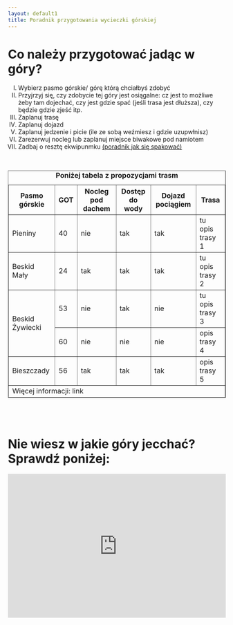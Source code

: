 ```yaml
---
layout: default1
title: Poradnik przygotowania wycieczki górskiej
---
```


# Co należy przygotować jadąc w góry?
<ol type="I">
  <li>Wybierz pasmo górskie/ górę którą chciałbyś zdobyć</li>
  <li>Przyjrzyj się, czy zdobycie tej góry jest osiągalne: cz jest to możliwe żeby tam dojechać, czy jest gdzie spać (jeśli trasa jest dłuższa), czy będzie gdzie zjeść itp.</li>
  <li>Zaplanuj trasę</li>
  <li>Zaplanuj dojazd</li>
  <li>Zaplanuj jedzenie i picie (ile ze sobą weźmiesz i gdzie uzupwłnisz)</li>
  <li>Zarezerwuj nocleg lub zaplanuj miejsce biwakowe pod namiotem</li>
  <li>Zadbaj o resztę ekwipunmku <a href="{{ site.baseurl }}/https://ebooks.com.pl/podrecznik-ekologicznego-obozowania.html">(poradnik jak się  spakować)</a></li>
</ol>
<br>
<table border="1">
    <caption><strong>Poniżej tabela z propozycjami trasm</strong></caption>
    <thead>
        <tr>
            <th>Pasmo górskie </th>
            <th> GOT</th>
            <th>Nocleg pod dachem </th>
          <th>Dostęp do wody</th>
          <th> Dojazd pociągiem </th>
          <th> Trasa </th>
        </tr>
    </thead>
    <tbody>
        <tr>
            <td> Pieniny </td><td>40</td><td> nie  </td><td> tak</td><td>tak </td><td>tu opis trasy 1 </td>
        </tr>
        <tr>
            <td>Beskid Mały </td><td>24 </td><td>tak  </td><td> tak</td><td> tak </td><td>tu opis trasy 2 </td>
        </tr>
      <tr>
            <td rowspan="2">Beskid Żywiecki</td><td>53</td><td>nie</td><td>tak</td><td>nie</td><td>tu opis trasy 3</td>
        </tr>
      <tr>
            <td>60</td><td>nie</td><td>nie</td><td>nie</td><td>opis trasy 4</td>
        </tr>
      <tr>
            <td>Bieszczady</td><td> 56</td><td>tak</td><td>tak</td><td>tak</td><td>opis trasy 5 </td>
        </tr>
    </tbody>
    <tfoot>
        <tr>
            <td colspan="6">Więcej informacji: link</td>
        </tr>
    </tfoot>
</table>

<br><br>
# Nie wiesz w jakie góry jecchać? Sprawdź poniżej:

<div style="display: flex; justify-content: center;">
    <iframe style="border:none" src="https://en.frame.mapy.cz/s/pugotazeto" width="600" height="333" frameborder="0"></iframe>
</div>
<br><br>
